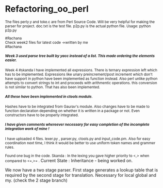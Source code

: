 # Refactoring_oo_perl
<small>
The files perly.y and toke.c are from Perl Source Code. Will be very helpful for making the parser for project.
doc.txt is the test file.
p2p.py is the actual python file.
Usage: python p2p.py

#Rachana <br>
Check week2 files for latest code ->written by me
<br>
#Rachana 
<h5>
Week 3 used parse tree built by yacc instead of a list. This made ordering the elements easier.
</h5>
Week 4
#skanda
I have implemented all expressions. There is ternary expression left which has to be implemented. Expressions like unary preincrement/post increment which don't have support in python have been implemented as function instead. Also perl unlike python attempts to convert strings to int and proceeds with arithmentic operations. this conversion is not similar to python. That has also been implemented. <h5> All these have been implemented in ctools module. </h5>

Hashes have to be integrated from Gaurav's module. Also changes have to be made to function declaration depending on whether it is written in a package or not. Even constructors have to be properly integrated.

<h5> I have given comments whereever necessary for easy completion of the incomplete integration work of mine ! </h5>

I have uploaded 4 files. lexer.py , parser.py, ctools.py and input_code.pm. Also for easy coordination next time, I think it would be better to use uniform token names and grammer rules.


Found one bug in the code.
Skanda : In the lexing you gave higher priority to <,> when compared to <=,>= .
</small>
Current State : Inheritance - being worked on.

We now have a two stage parser. First stage generates a lookup table that is required by the second stage for translation. Necessary for local global and my. (check the 2 stage branch)
          
